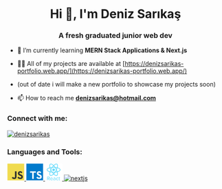 <h1 align="center">Hi 👋, I'm Deniz Sarıkaş</h1>
<h3 align="center">A fresh graduated junior web dev</h3>

- 🌱 I’m currently learning **MERN Stack Applications & Next.js**

- 👨‍💻 All of my projects are available at [https://denizsarikas-portfolio.web.app/](https://denizsarikas-portfolio.web.app/)
- (out of date i will make a new portfolio to showcase my projects soon)

- 📫 How to reach me **denizsarikas@hotmail.com**

<h3 align="left">Connect with me:</h3>
<p align="left">
<a href="https://linkedin.com/in/denizsarikas" target="blank"><img align="center" src="https://raw.githubusercontent.com/rahuldkjain/github-profile-readme-generator/master/src/images/icons/Social/linked-in-alt.svg" alt="denizsarikas" height="30" width="40" /></a>
</p>

<h3 align="left">Languages and Tools:</h3>
<p align="left"> <a href="https://developer.mozilla.org/en-US/docs/Web/JavaScript" target="_blank" rel="noreferrer"> <img src="https://raw.githubusercontent.com/devicons/devicon/master/icons/javascript/javascript-original.svg" alt="javascript" width="40" height="40"/> 
 </a> <a href="https://www.typescriptlang.org/" target="_blank" rel="noreferrer"> <img src="https://raw.githubusercontent.com/devicons/devicon/master/icons/typescript/typescript-original.svg" alt="typescript" width="40" height="40"/> </a> <a href="https://reactjs.org/" target="_blank" rel="noreferrer"> <img src="https://raw.githubusercontent.com/devicons/devicon/master/icons/react/react-original-wordmark.svg" alt="react" width="40" height="40"/> </a> <a href="https://nextjs.org/" target="_blank" rel="noreferrer"> <img src="https://cdn.worldvectorlogo.com/logos/nextjs-2.svg" alt="nextjs" width="40" height="40"/> </a>
</p>
